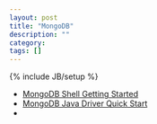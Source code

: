 ```yaml
---
layout: post
title: "MongoDB"
description: ""
category:
tags: []
---
```

{% include JB/setup %}

- [MongoDB Shell Getting Started](https://docs.mongodb.com/manual/tutorial/getting-started/)
- [MongoDB Java Driver Quick Start](http://mongodb.github.io/mongo-java-driver/3.4/driver/getting-started/quick-start/)
- [](https://www.mongodb.com/blog/post/getting-started-with-mongodb-and-java-part-i)
